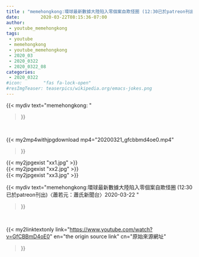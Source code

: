 ```yaml
---
title : "memehongkong:環球最新數據大陸陷入零個案自欺怪圈 (12:30已於patreon刊出)〈蕭若元：蕭氏新聞台〉2020-03-22 "
date:        2020-03-22T08:15:36-07:00
author:
 - youtube_memehongkong
tags:
 - youtube
 - memehongkong
 - youtube_memehongkong
 - 2020_03
 - 2020_0322
 - 2020_0322_08
categories:
 - 2020_0322
#icon:        "fas fa-lock-open"
#resImgTeaser: teaserpics/wikipedia.org/emacs-jokes.png
---
```


{{< mydiv text="memehongkong: "
>}}
<br>


{{< my2mp4withjpgdownload mp4="20200321_gfcbbmd4oe0.mp4"
>}}

{{< my2jpgexist "xx1.jpg" >}}<br>
{{< my2jpgexist "xx2.jpg" >}}<br>
{{< my2jpgexist "xx3.jpg" >}}<br>



{{< mydiv text="memehongkong:環球最新數據大陸陷入零個案自欺怪圈 (12:30已於patreon刊出)〈蕭若元：蕭氏新聞台〉2020-03-22 "
>}}
<br>

{{< my2linktextonly link="https://www.youtube.com/watch?v=GfCBBmD4oE0"
en="the origin source link" cn="原始來源網址"
>}}


<br>

